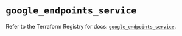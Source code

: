 # `google_endpoints_service`

Refer to the Terraform Registry for docs: [`google_endpoints_service`](https://registry.terraform.io/providers/hashicorp/google-beta/6.18.1/docs/resources/google_endpoints_service).
